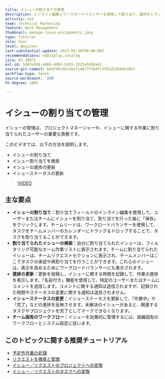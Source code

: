 ```yaml
---
title: イシューの割り当ての管理
description: インライン編集とワークロードバランサーを使用して割り当て、進捗のトラッキングと更新、イシューステータスの変更、チーム固有のワークフローの遵守を行い、シームレスなプロジェクト実行を実現することで、Workfront でイシューを効果的に管理します。
activity: use
team: Technical Marketing
feature: Work Management
thumbnail: manage-issue-assignments.jpeg
type: Tutorial
role: User
level: Beginner
last-substantial-update: 2023-05-26T00:00:00Z
recommendations: noDisplay,catalog
jira: KT-10071
exl-id: 1d82e588-a986-4d83-b3b5-3325a5926a61
source-git-commit: bbdf99c6bc1be714077fd94fc3f8325394de36b3
workflow-type: tm+mt
source-wordcount: '289'
ht-degree: 100%

---
```


# イシューの割り当ての管理

イシューの管理は、プロジェクトマネージャーや、イシューに関する作業に割り当てられたユーザーの重要な責務です。

このビデオでは、以下の方法を説明します。

* イシューの割り当て
* イシュー割り当てを検索
* イシューの進捗の更新
* イシューステータスの更新

>[!VIDEO](https://video.tv.adobe.com/v/3419931/?quality=12&learn=on&enablevpops=1)

## 主な要点

* **イシューの割り当て：**&#x200B;割り当てフィールドのインライン編集を使用して、ユーザーまたはチームにイシューを割り当て、割り当てを行った後に「保存」をクリックします。チームリードは、ワークロードバランサーを使用して、タスクをチームメンバーのカレンダーにドラッグ＆ドロップすることで、タスクを割り当てることができます。
* **割り当てられたイシューの検索：**&#x200B;自分に割り当てられたイシューは、フィルタリング可能なホーム作業リストに表示されます。チームに割り当てられたイシューは、チームリクエストセクションに表示され、チームメンバーはここでタスクの承認や再割り当てを行うことができます。これらのイシューは、表示を高めるためにワークロードバランサーにも表示されます。
* **進捗の更新：**&#x200B;更新を投稿し、イシューに関する時間を記録して、作業の進捗を表示します。「名前付き」機能を使用して、特定のユーザーまたはチームにコメントを送信します。コメントに関する通知は送信されますが、記録された時間やステータスの変更に関する通知は送信されません。
* **イシューステータスの変更：**&#x200B;イシューステータスを更新して、「作業中」や「完了」などの進捗を反映させます。未解決のイシューがあると、関連するタスクやプロジェクトを完了としてマークできなくなります。
* **チーム固有のワークフロー：**&#x200B;イシューを効果的に管理するには、組織固有のワークフローとシステム設定に従います。


## このトピックに関する推奨チュートリアル

* [予定外作業の処理](/help/manage-work/issues-requests/handle-unplanned-work.md)
* [リクエストを検索と管理](/help/manage-work/issues-requests/find-requests.md)
* [イシュー／リクエストのプロジェクトへの変換](/help/manage-work/issues-requests/create-a-project-from-a-request.md)
* [イシュー／リクエストのタスクへの変換](/help/manage-work/issues-requests/convert-issues-to-other-work-items.md)
